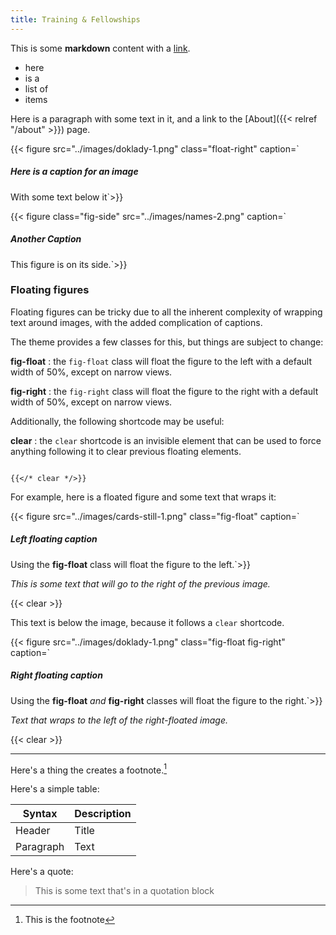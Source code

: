 ```yaml
---
title: Training & Fellowships
---
```


This is some **markdown** content with a [link]().

* here
* is a 
* list of
* items

Here is a paragraph with some text in it, and a link to the 
[About]({{< relref "/about" >}}) page.

{{< figure src="../images/doklady-1.png" class="float-right" caption=`
##### Here is a caption for an image

With some text below it`>}}

{{< figure class="fig-side" src="../images/names-2.png" caption=`
##### Another Caption

This figure is on its side.`>}}

### Floating figures

Floating figures can be tricky due to all the inherent complexity
of wrapping text around images, with the added complication of captions.

The theme provides a few classes for this, but things are subject to change:

**fig-float**
: the ``fig-float`` class will float the figure to the left with a default
  width of 50%, except on narrow views.

**fig-right**
: the ``fig-right`` class will float the figure to the right with a default
  width of 50%, except on narrow views.

Additionally, the following shortcode may be useful:

**clear**
: the ``clear`` shortcode is an invisible element that can be used to force
  anything following it to clear previous floating elements.

```go-html-template

{{</* clear */>}} 

```

For example, here is a floated figure and some text that wraps it:

{{< figure src="../images/cards-still-1.png" class="fig-float" caption=`
##### Left floating caption

Using the **fig-float** class will float the figure to the left.`>}}

_This is some text that will go to the right of the previous image._

{{< clear >}}

This text is below the image, because it follows a ``clear`` shortcode.

{{< figure src="../images/doklady-1.png" class="fig-float fig-right" caption=`
##### Right floating caption

Using the **fig-float** _and_ **fig-right** classes will float the figure to the right.`>}}

_Text that wraps to the left of the right-floated image._

{{< clear >}}

---

Here's a thing the creates a footnote.[^1]

Here's a simple table:

| Syntax      | Description |
| ----------- | ----------- |
| Header      | Title       |
| Paragraph   | Text        |

Here's a quote:

> This is some text that's in a quotation block

[^1]: This is the footnote